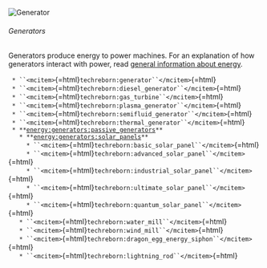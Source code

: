 ![Generator](/mods/techreborn/generator.png)

###### Generators

Generators produce energy to power machines. For an explanation of how
generators interact with power, read [general information about
energy](energy: "wikilink").

` * ``<mcitem>`{=html}`techreborn:generator``</mcitem>`{=html}\
` * ``<mcitem>`{=html}`techreborn:diesel_generator``</mcitem>`{=html}\
` * ``<mcitem>`{=html}`techreborn:gas_turbine``</mcitem>`{=html}\
` * ``<mcitem>`{=html}`techreborn:plasma_generator``</mcitem>`{=html}\
` * ``<mcitem>`{=html}`techreborn:semifluid_generator``</mcitem>`{=html}\
` * ``<mcitem>`{=html}`techreborn:thermal_generator``</mcitem>`{=html}\
` * **`[`energy:generators:passive_generators`](energy:generators:passive_generators "wikilink")`**`\
`   * **`[`energy:generators:solar_panels`](energy:generators:solar_panels "wikilink")`**`\
`     * ``<mcitem>`{=html}`techreborn:basic_solar_panel``</mcitem>`{=html}\
`     * ``<mcitem>`{=html}`techreborn:advanced_solar_panel``</mcitem>`{=html}\
`     * ``<mcitem>`{=html}`techreborn:industrial_solar_panel``</mcitem>`{=html}\
`     * ``<mcitem>`{=html}`techreborn:ultimate_solar_panel``</mcitem>`{=html}\
`     * ``<mcitem>`{=html}`techreborn:quantum_solar_panel``</mcitem>`{=html}\
`   * ``<mcitem>`{=html}`techreborn:water_mill``</mcitem>`{=html}\
`   * ``<mcitem>`{=html}`techreborn:wind_mill``</mcitem>`{=html}\
`   * ``<mcitem>`{=html}`techreborn:dragon_egg_energy_siphon``</mcitem>`{=html}\
`   * ``<mcitem>`{=html}`techreborn:lightning_rod``</mcitem>`{=html}
